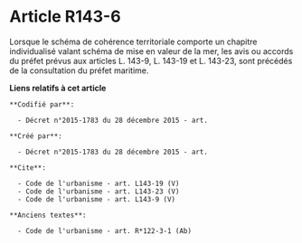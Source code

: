# Article R143-6

Lorsque le schéma de cohérence territoriale comporte un chapitre individualisé valant schéma de mise en valeur de la mer, les
avis ou accords du préfet prévus aux articles L. 143-9, L. 143-19 et L. 143-23, sont précédés de la consultation du préfet
maritime.

**Liens relatifs à cet article**

	**Codifié par**:

	  - Décret n°2015-1783 du 28 décembre 2015 - art.

	**Créé par**:

	  - Décret n°2015-1783 du 28 décembre 2015 - art.

	**Cite**:

	  - Code de l'urbanisme - art. L143-19 (V)
	  - Code de l'urbanisme - art. L143-23 (V)
	  - Code de l'urbanisme - art. L143-9 (V)

	**Anciens textes**:

	  - Code de l'urbanisme - art. R*122-3-1 (Ab)
